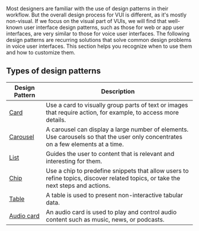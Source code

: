 Most designers are familiar with the use of design patterns in their workflow. But the overall design process for VUI is different, as it's mostly non-visual. If we focus on the visual part of VUIs, we will find that well-known user interface design patterns, such as those for web or app user interfaces, are very similar to those for voice user interfaces. The following design patterns are recurring solutions that solve common design problems in voice user interfaces. This section helps you recognize when to use them and how to customize them.

## Types of design patterns

| Design Pattern                                            | Description                                                                                                                      |
| --------------------------------------------------------- | -------------------------------------------------------------------------------------------------------------------------------- |
| [Card](/docs/design-patterns/card.md)                      | Use a card to visually group parts of text or images that require action, for example, to access more details.                  |
| [Carousel](/docs/design-patterns/carousel.md)              | A carousel can display a large number of elements. Use carousels so that the user only concentrates on a few elements at a time. |
| [List](/docs/design-patterns/list.md)                      | Guides the user to content that is relevant and interesting for them.                                                            |
| [Chip](/docs/design-patterns/chip.md)                      | Use a chip to predefine snippets that allow users to refine topics, discover related topics, or take the next steps and actions. |
| [Table](/docs/design-patterns/table.md)                    | A table is used to present non-interactive tabular data.                                                                        |
| [Audio card](/docs/design-patterns/audio-card.md)          | An audio card is used to play and control audio content such as music, news, or podcasts.                                      |
